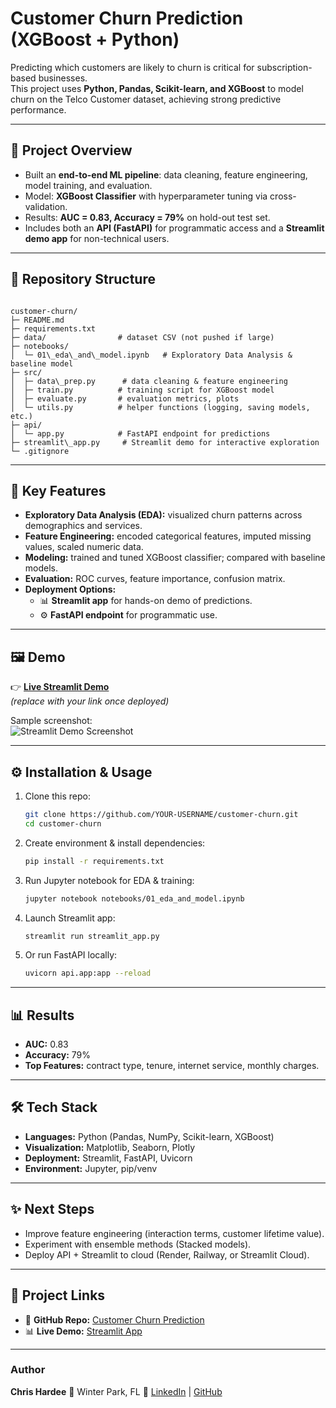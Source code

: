 
# Customer Churn Prediction (XGBoost + Python)

Predicting which customers are likely to churn is critical for subscription-based businesses.  
This project uses **Python, Pandas, Scikit-learn, and XGBoost** to model churn on the Telco Customer dataset, achieving strong predictive performance.

---

## 🚀 Project Overview
- Built an **end-to-end ML pipeline**: data cleaning, feature engineering, model training, and evaluation.  
- Model: **XGBoost Classifier** with hyperparameter tuning via cross-validation.  
- Results: **AUC = 0.83, Accuracy = 79%** on hold-out test set.  
- Includes both an **API (FastAPI)** for programmatic access and a **Streamlit demo app** for non-technical users.

---

## 📂 Repository Structure
```

customer-churn/
├─ README.md
├─ requirements.txt
├─ data/                # dataset CSV (not pushed if large)
├─ notebooks/
│  └─ 01\_eda\_and\_model.ipynb   # Exploratory Data Analysis & baseline model
├─ src/
│  ├─ data\_prep.py      # data cleaning & feature engineering
│  ├─ train.py          # training script for XGBoost model
│  ├─ evaluate.py       # evaluation metrics, plots
│  └─ utils.py          # helper functions (logging, saving models, etc.)
├─ api/
│  └─ app.py            # FastAPI endpoint for predictions
├─ streamlit\_app.py     # Streamlit demo for interactive exploration
└─ .gitignore

````

---

## 🔑 Key Features
- **Exploratory Data Analysis (EDA):** visualized churn patterns across demographics and services.  
- **Feature Engineering:** encoded categorical features, imputed missing values, scaled numeric data.  
- **Modeling:** trained and tuned XGBoost classifier; compared with baseline models.  
- **Evaluation:** ROC curves, feature importance, confusion matrix.  
- **Deployment Options:**
  - 📊 **Streamlit app** for hands-on demo of predictions.  
  - ⚙️ **FastAPI endpoint** for programmatic use.  

---

## 🖼️ Demo
👉 **[Live Streamlit Demo](https://share.streamlit.io/YOUR-USERNAME/customer-churn/main/streamlit_app.py)**  
*(replace with your link once deployed)*

Sample screenshot:  
![Streamlit Demo Screenshot](docs/demo_screenshot.png)

---

## ⚙️ Installation & Usage
1. Clone this repo:
   ```bash
   git clone https://github.com/YOUR-USERNAME/customer-churn.git
   cd customer-churn


2. Create environment & install dependencies:

   ```bash
   pip install -r requirements.txt
   ```
3. Run Jupyter notebook for EDA & training:

   ```bash
   jupyter notebook notebooks/01_eda_and_model.ipynb
   ```
4. Launch Streamlit app:

   ```bash
   streamlit run streamlit_app.py
   ```
5. Or run FastAPI locally:

   ```bash
   uvicorn api.app:app --reload
   ```

---

## 📊 Results

* **AUC:** 0.83
* **Accuracy:** 79%
* **Top Features:** contract type, tenure, internet service, monthly charges.

---

## 🛠️ Tech Stack

* **Languages:** Python (Pandas, NumPy, Scikit-learn, XGBoost)
* **Visualization:** Matplotlib, Seaborn, Plotly
* **Deployment:** Streamlit, FastAPI, Uvicorn
* **Environment:** Jupyter, pip/venv

---

## ✨ Next Steps

* Improve feature engineering (interaction terms, customer lifetime value).
* Experiment with ensemble methods (Stacked models).
* Deploy API + Streamlit to cloud (Render, Railway, or Streamlit Cloud).

---

## 📌 Project Links

* 📂 **GitHub Repo:** [Customer Churn Prediction](https://github.com/YOUR-USERNAME/customer-churn)
* 📊 **Live Demo:** [Streamlit App](https://share.streamlit.io/YOUR-USERNAME/customer-churn/main/streamlit_app.py)

---

### Author

**Chris Hardee**
📍 Winter Park, FL
🔗 [LinkedIn](https://linkedin.com/in/chrishardeedataengineer) | [GitHub](https://github.com/YOUR-USERNAME)

```
